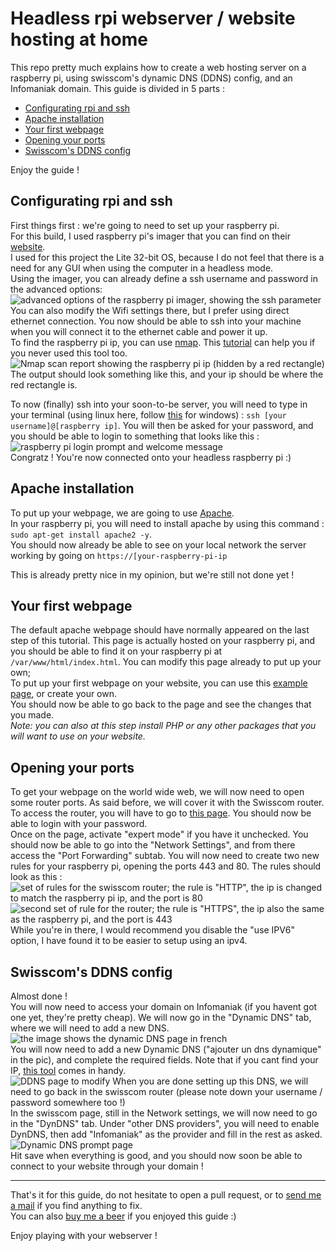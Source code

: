 # Headless rpi webserver / website hosting at home

This repo pretty much explains how to create a web hosting server on a raspberry pi, using swisscom's dynamic DNS (DDNS) config, and an Infomaniak domain.
This guide is divided in 5 parts :  

  - [Configurating rpi and ssh](#configurating-rpi-and-ssh)
  - [Apache installation](#apache-installation)
  - [Your first webpage](#your-first-webpage)
  - [Opening your ports](#opening-your-ports)
  - [Swisscom's DDNS config](#swisscoms-ddns-config)
  
Enjoy the guide !  

## Configurating rpi and ssh

First things first : we're going to need to set up your raspberry pi.  
For this build, I used raspberry pi's imager that you can find on their [website](https://www.raspberrypi.com/software/).  
I used for this project the Lite 32-bit OS, because I do not feel that there is a need for any GUI when using the computer in a headless mode.  
Using the imager, you can already define a ssh username and password in the advanced options:  
![advanced options of the raspberry pi imager, showing the ssh parameter](assets/images/sshImager.png)  
You can also modify the Wifi settings there, but I prefer using direct ethernet connection.
You now should be able to ssh into your machine when you will connect it to the ethernet cable and power it up.  
To find the raspberry pi ip, you can use [nmap](https://nmap.org/). This [tutorial](https://vitux.com/find-devices-connected-to-your-network-with-nmap/) can help you if you never used this tool too.  
![Nmap scan report showing the raspberry pi ip (hidden by a red rectangle)](assets/images/terminal.png)  
The output should look something like this, and your ip should be where the red rectangle is.

To now (finally) ssh into your soon-to-be server, you will need to type in your terminal (using linux here, follow [this](https://jarrodstech.net/how-to-raspberry-pi-ssh-on-windows-10/) for windows) : `ssh [your username]@[raspberry ip]`. You will then be asked for your password, and you should be able to login to something that looks like this :  
![raspberry pi login prompt and welcome message](assets/images/connected.png)  
Congratz ! You're now connected onto your headless raspberry pi :)
## Apache installation
To put up your webpage, we are going to use [Apache](https://www.apache.org/).  
In your raspberry pi, you will need to install apache by using this command : `sudo apt-get install apache2 -y`.  
You should now already be able to see on your local network the server working by going on `https://[your-raspberry-pi-ip`  

This is already pretty nice in my opinion, but we're still not done yet !
## Your first webpage
The default apache webpage should have normally appeared on the last step of this tutorial. This page is actually hosted on your raspberry pi, and you should
be able to find it on your raspberry pi at `/var/www/html/index.html`. You can modify this page already to put up your own;  
To put up your first webpage on your website, you can use this [example page](assets/examplePage.html), or create your own.  
You should now be able to go back to the page and see the changes that you made.
\
*Note: you can also at this step install PHP or any other packages that you will want to use on your website.*
## Opening your ports
To get your webpage on the world wide web, we will now need to open some router ports. As said before, we will cover it with the Swisscom router.  
To access the router, you will have to go to [this page](http://internetbox.home/#login). You should now be able to login with your password.  
Once on the page, activate "expert mode" if you have it unchecked. You should now be able to go into the "Network Settings", and from there access the "Port Forwarding" subtab.
You will now need to create two new rules for your raspberry pi, opening the ports 443 and 80. The rules should look as this :  
![set of rules for the swisscom router; the rule is "HTTP", the ip is changed to match the raspberry pi ip, and the port is 80](assets/images/port80.png)
![second set of rule for the router; the rule is "HTTPS", the ip also the same as the raspberry pi, and the port is 443](assets/images/port443.png)  
While you're in there, I would recommend you disable the "use IPV6" option, I have found it to be easier to setup using an ipv4.
## Swisscom's DDNS config
Almost done !  
You will now need to access your domain on Infomaniak (if you havent got one yet, they're pretty cheap). We will now go in the "Dynamic DNS" tab, where we will need to add a new DNS.
![the image shows the dynamic DNS page in french](assets/images/infomaniak.png)  
You will now need to add a new Dynamic DNS ("ajouter un dns dynamique" in the pic), and complete the required fields. Note that if you cant find your IP, [this tool](https://wtfismyip.com/) comes in handy.  
![DDNS page to modify](assets/images/DDNS1.png)
When you are done setting up this DNS, we will need to go back in the swisscom router (please note down your username / password somewhere too !)  
In the swisscom page, still in the Network settings, we will now need to go in the "DynDNS" tab. Under "other DNS providers", you will need to enable DynDNS, then add "Infomaniak" as the provider and fill in the rest as asked.
![Dynamic DNS prompt page](assets/images/DDNS2.png)  
Hit save when everything is good, and you should now soon be able to connect to your website through your domain !  

---

That's it for this guide, do not hesitate to open a pull request, or to [send me a mail](mailto:leo.bernard2002@gmail.com) if you find anything to fix.  
You can also [buy me a beer](https://www.paypal.com/paypalme/aryethunderscore) if you enjoyed this guide :)

Enjoy playing with your webserver !
